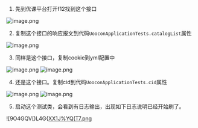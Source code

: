 1. 先到优课平台打开f12找到这个接口

![image.png](https://cdn.nlark.com/yuque/0/2023/png/34927429/1677835538648-507fa047-3658-4fd5-9fe9-a1c9ec4d5a07.png#averageHue=%23dfdddb&clientId=u93327ab7-2c42-4&from=paste&height=726&id=u7fae9fad&name=image.png&originHeight=907&originWidth=1861&originalType=binary&ratio=1.25&rotation=0&showTitle=false&size=113229&status=done&style=none&taskId=u97ceb8a4-419f-4397-86b4-343f8cd5263&title=&width=1488.8)

2. 复制这个接口的响应报文到代码`UooconApplicationTests.catalogList`属性

![image.png](https://cdn.nlark.com/yuque/0/2023/png/34927429/1677835612571-4c7b2e30-705d-443f-bbba-391869b6450a.png#averageHue=%23fbfaf9&clientId=u93327ab7-2c42-4&from=paste&height=589&id=u31083f72&name=image.png&originHeight=736&originWidth=938&originalType=binary&ratio=1.25&rotation=0&showTitle=false&size=110766&status=done&style=none&taskId=u611f58e8-e064-4d3e-a360-81bf1066952&title=&width=750.4)

3. 同样是这个接口，复制cookie到yml配置中

![image.png](https://cdn.nlark.com/yuque/0/2023/png/34927429/1677835669909-41688d4c-a9d3-45a8-87f2-4f7edf7d1678.png#averageHue=%23f8f6f5&clientId=u93327ab7-2c42-4&from=paste&height=505&id=ud07df80a&name=image.png&originHeight=631&originWidth=1760&originalType=binary&ratio=1.25&rotation=0&showTitle=false&size=105083&status=done&style=none&taskId=u03651496-565b-490b-84ae-7ca273e24cd&title=&width=1408)
![image.png](https://cdn.nlark.com/yuque/0/2023/png/34927429/1677835684531-d7c162c3-a56f-45d5-9715-4af28f03f470.png#averageHue=%23f9f8f7&clientId=u93327ab7-2c42-4&from=paste&height=629&id=ua9a67e8c&name=image.png&originHeight=786&originWidth=1321&originalType=binary&ratio=1.25&rotation=0&showTitle=false&size=102655&status=done&style=none&taskId=uaf02e388-b8bc-4016-975a-c7f5a797db3&title=&width=1056.8)

4. 还是这个接口。复制cid到代码`UooconApplicationTests.cid`属性

![image.png](https://cdn.nlark.com/yuque/0/2023/png/34927429/1677835762875-c752f037-1815-41eb-a653-b32c2cd23088.png#averageHue=%23f6f5f4&clientId=u93327ab7-2c42-4&from=paste&height=462&id=ue8128a04&name=image.png&originHeight=577&originWidth=1868&originalType=binary&ratio=1.25&rotation=0&showTitle=false&size=92291&status=done&style=none&taskId=ub0bf083d-13bc-4ee4-bfd2-51c3d888056&title=&width=1494.4)
![image.png](https://cdn.nlark.com/yuque/0/2023/png/34927429/1677835812167-a81bffeb-ad43-415c-a073-5af38937fea4.png#averageHue=%23fbfafa&clientId=u93327ab7-2c42-4&from=paste&height=719&id=uc67e81a3&name=image.png&originHeight=899&originWidth=1271&originalType=binary&ratio=1.25&rotation=0&showTitle=false&size=145802&status=done&style=none&taskId=u5c63133e-580c-47e6-b083-20f73a555b8&title=&width=1016.8)

5. 启动这个测试类，会看到有日志输出，出现如下日志说明已经开始刷了。

![9O4GQV[)L4G{[XX1J%YQ(T7.png](https://cdn.nlark.com/yuque/0/2023/png/34927429/1677835910249-e30df627-2494-480d-a621-f9dc2300c704.png#averageHue=%23f3f3f3&clientId=u93327ab7-2c42-4&from=paste&height=801&id=uec566223&name=9O4GQV%5B%29L4G%7B%5BXX1J%25YQ%28T7.png&originHeight=1001&originWidth=1906&originalType=binary&ratio=1.25&rotation=0&showTitle=false&size=346381&status=done&style=none&taskId=ud0e50c47-3f1e-4444-be64-2bbe25e2763&title=&width=1524.8)
